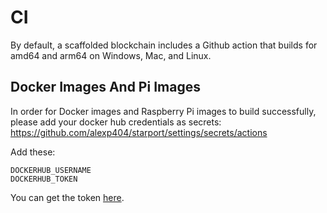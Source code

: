 # CI

By default, a scaffolded blockchain includes a Github action that builds for amd64 and arm64 on Windows, Mac, and Linux.

## Docker Images And Pi Images

In order for Docker images and Raspberry Pi images to build successfully, please add your docker hub credentials as secrets: https://github.com/alexp404/starport/settings/secrets/actions

Add these:

```
DOCKERHUB_USERNAME
DOCKERHUB_TOKEN
```

You can get the token [here](https://hub.docker.com/settings/security).